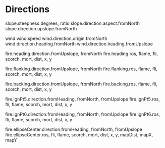 # Directions

slope.steepness.degrees, ratio
slope.direction.aspect.fromNorth
slope.direction.upslope.fromNorth

wind
wind.speed
wind.direction.origin.fromNorth
wind.direction.heading.fromNorth
wind.direction.heading.fromUpslope

fire.heading.direction.fromUpslope, fromNorth
fire.heading.ros, flame, fli, scorch, mort, dist, x, y

fire.flanking.direction.fromUpslope, fromNorth
fire.flanking.ros, flame, fli, scorch, mort, dist, x, y

fire.backing.direction.fromUpslope, fromNorth
fire.backing.ros, flame, fli, scorch, mort, dist, x, y

fire.ignPt5.direction.fromHeading, fromNorth, fromUpslope
fire.ignPt5.ros, fli, flame, scorch, mort, dist, x, y

fire.ignPt6.direction.fromHeading, fromNorth, fromUpslope
fire.ignPt6.ros, fli, flame, scorch, mort, dist, x, y

fire.ellipseCenter.direction.fromHeading, fromNorth, fromUpslope
fire.ellipseCenter.ros, fli, flame, scorch, mort, dist, x, y, mapDist, mapX, mapY

